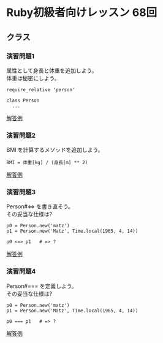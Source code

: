 # Ruby初級者向けレッスン 68回
## クラス

### 演習問題1
属性として身長と体重を追加しよう。  
体重は秘密にしよう。

    require_relative 'person'

    class Person
      ...

[解答例](https://github.com/higaki/learn_ruby_kansai_68/blob/master/ex1.rb)

### 演習問題2
BMI を計算するメソッドを追加しよう。  

    BMI = 体重[kg] / (身長[m] ** 2)

[解答例](https://github.com/higaki/learn_ruby_kansai_68/blob/master/ex2.rb)

### 演習問題3
Person#<=> を書き直そう。  
その妥当な仕様は?

    p0 = Person.new('matz')
    p1 = Person.new('Matz', Time.local(1965, 4, 14))

    p0 <=> p1   # => ?

[解答例](https://github.com/higaki/learn_ruby_kansai_68/blob/master/ex3.rb)

### 演習問題4
Person#=== を定義しよう。  
その妥当な仕様は?

    p0 = Person.new('matz')
    p1 = Person.new('Matz', Time.local(1965, 4, 14))

    p0 === p1   # => ?

[解答例](https://github.com/higaki/learn_ruby_kansai_68/blob/master/ex4.rb)